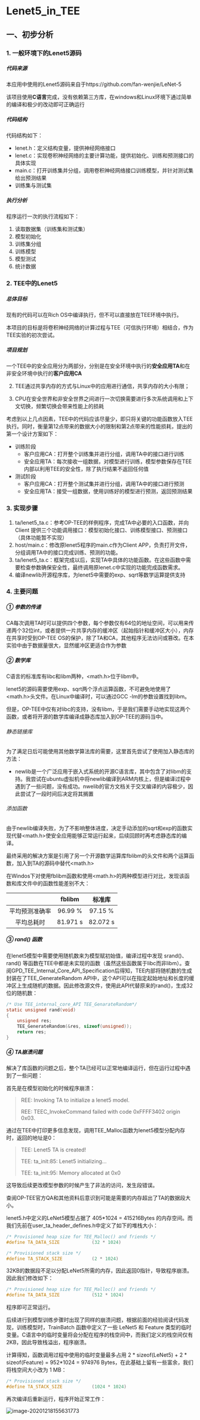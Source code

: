 # Lenet5_in_TEE



## 一、初步分析



### 1. 一般环境下的Lenet5源码

##### 代码来源

本应用中使用的Lenet5源码来自于https://github.com/fan-wenjie/LeNet-5

该项目使用**C语言**完成，没有依赖第三方库，在windows和Linux环境下通过简单的编译和极少的改动即可正确运行



##### 代码结构

代码结构如下：

- lenet.h：定义结构变量，提供神经网络接口
- lenet.c：实现卷积神经网络的主要计算功能，提供初始化、训练和预测接口的具体实现
- main.c：打开训练集并分组，调用卷积神经网络接口训练模型，并针对测试集给出预测结果
- 训练集与测试集



##### 执行分析

程序运行一次的执行流程如下：

1. 读取数据集（训练集和测试集）
2. 模型初始化
3. 训练集分组
4. 训练模型
5. 模型测试
6. 统计数据



### 2. TEE中的Lenet5

##### 总体目标

现有的代码可以在Rich OS中编译执行，但不可以直接放在TEE环境中执行。

本项目的目标是将卷积神经网络的计算过程与TEE（可信执行环境）相结合，作为TEE实验的初次尝试。



##### 项目规划

一个TEE中的安全应用分为两部分，分别是在安全环境中执行的**安全应用TA**和在非安全环境中执行的**客户应用CA**

2. TEE通过共享内存的方式与Linux中的应用进行通信，共享内存的大小有限；

3. CPU在安全世界和非安全世界之间进行一次切换需要进行多次系统调用和上下文切换，频繁切换会带来性能上的损耗

考虑到以上几点因素，TEE中的代码应该尽量少，即只将关键的功能函数放入TEE执行。同时，衡量第12点带来的数据大小的限制和第2点带来的性能损耗，提出的第一个设计方案如下：

- 训练阶段
  - 客户应用CA：打开整个训练集并进行分组，调用TA中的接口进行训练
  - 安全应用TA：每次接收一组数据，对模型进行训练，模型参数保存在TEE内部以利用TEE的安全性，除了执行结果不返回任何值
- 测试阶段
  - 客户应用CA：打开整个测试集并进行分组，调用TA中的接口进行预测
  - 安全应用TA：接受一组数据，使用训练好的模型进行预测，返回预测结果



### 3. 实现步骤

1. ta/lenet5_ta.c：参考OP-TEE的样例程序，完成TA中必要的入口函数，并向 Client 提供三个功能调用接口：模型初始化接口、训练模型接口、预测接口（具体功能暂不实现）
2. host/main.c：修改原lenet5程序的main.c作为Client APP，负责打开文件，分组调用TA中的接口完成训练、预测的功能。
3. ta/lenet5_ta.c：框架完成以后，实现TA中具体的功能函数。在这些函数中需要检查参数确保安全性，最终调用原lenet.c中实现的功能完成函数需求。
4. 编译newlib开源程序库，为lenet5中需要的exp、sqrt等数学运算提供支持



### 4. 主要问题

##### ① 参数的传递

CA每次调用TA时可以提供四个参数，每个参数仅有64位的地址空间，可以用来传递两个32位int，或者提供一片共享内存的缓冲区（起始指针和缓冲区大小），内存在共享时受到OP-TEE OS的保护，除了TA和CA，其他程序无法访问或篡改。在本实验中由于数据量很大，显然缓冲区更适合作为参数



##### ② 数学库

C语言的标准库有libc和libm两种，<math.h>位于libm中。

lenet5的源码需要使用exp、sqrt两个浮点运算函数，不可避免地使用了<math.h>头文件。在Linux中编译时，可以通过GCC -lm的参数设置找到libm。

但是，OP-TEE中仅有对libc的支持，没有libm，于是我们需要手动地实现这两个函数，或者将开源的数学库编译成静态库加入到OP-TEE的源码当中。

###### 静态链接库

为了满足日后可能使用其他数学算法库的需要，这里首先尝试了使用加入静态库的方法：

- newlib是一个广泛应用于嵌入式系统的开源C语言库，其中包含了对libm的支持。我尝试在ubuntu虚拟机中将newlib编译到ARM内核上，但是编译过程中遇到了一些问题，没有成功。nwelib的官方文档关于交叉编译的内容极少，因此尝试了一段时间后决定将其搁置

###### 添加函数

由于newlib编译失败，为了不影响整体进度，决定手动添加的sqrt和exp的函数实现代替<math.h>使安全应用能够正常运行起来，后续回顾时再考虑静态库的编译。

最终采用的解决方案是引用了另一个开源数学运算库fblibm的头文件和两个运算函数，加入到TA的源码中替代<math.h>

在Windos下对使用fblibm函数和使用<math.h>的两种模型进行对比，发现该函数和库文件中的函数性能差别不大：

|                |  fblibm  |  标准库  |
| :------------: | :------: | :------: |
| 平均预测准确率 | 96.99 %  | 97.15 %  |
|   平均总耗时   | 81.971 s | 82.072 s |



##### ③ rand() 函数

在lenet5模型中需要使用随机数来为模型赋初始值，编译过程中发现 srand()、rand() 等函数在TEE中都是未实现的函数（虽然这些函数属于libc而非libm）。查阅GPD_TEE_Internal_Core_API_Specification后得知，TEE内部将随机数的生成封装在了TEE_GenerateRandom API中，这个API可以在指定起始地址和长度的缓冲区上生成随机的数据。因此修改源文件，使用此API代替原来的rand()，生成32位的随机数：

~~~c
/* Use TEE_internal_core_API TEE_GenarateRandom*/
static unsigned rand(void)
{
	unsigned res;
	TEE_GenerateRandom(&res, sizeof(unsigned));
	return res;
}
~~~



##### ④ TA崩溃问题

解决了库函数的问题之后，整个TA已经可以正常地编译运行，但在运行过程中遇到了一些问题：

首先是在模型初始化的时候程序崩溃：

> REE: Invoking TA to initialize a lenet5 model.
>
> REE: TEEC_InvokeCommand failed with code 0xFFFF3402 origin 0x03.

通过在TEE中打印更多信息发现，调用TEE_Malloc函数为lenet5模型分配内存时，返回的地址是0：

> TEE: Lenet5 TA is created!
>
> TEE: ta_init:85: Lenet5 initializing...
>
> TEE: ta_init:95: Memory allocated at 0x0

这导致后续更改模型参数的时候产生了非法的访问，发生段错误。

查阅OP-TEE官方QA和其他资料后意识到可能是需要的内存超出了TA的数据段大小。

lenet5.h中定义的LeNet5模型占据了 405*1024 = 415216Bytes 的内存空间。而我们先前在user_ta_header_defines.h中定义了如下的堆栈大小：

~~~c
/* Provisioned heap size for TEE_Malloc() and friends */
#define TA_DATA_SIZE			(32 * 1024)

/* Provisioned stack size */
#define TA_STACK_SIZE			(2 * 1024)
~~~

32KB的数据段不足以分配LeNet5所需的内存，因此返回0指针，导致程序崩溃。因此我们修改如下：

~~~c
/* Provisioned heap size for TEE_Malloc() and friends */
#define TA_DATA_SIZE			(512 * 1024)
~~~

程序即可正常运行。

后续进行到模型训练步骤时出现了同样的崩溃问题，根据前面的经验阅读代码发现，训练模型时，TrainBatch 函数中定义了一些 LeNet5 和 Feature 类型的临时变量。C语言中的临时变量将会分配在程序的栈空间中，而我们定义的栈空间仅有 2KB，因此导致栈溢出，程序崩溃。

计算得知，函数调用过程中使用的临时变量最多占用 2 * sizeof(LeNet5) + 2 * sizeof(Feature) = 952*1024 = 974976 Bytes，在此基础上留有一些富余，我们将栈空间大小改为 1 MB：

~~~c
/* Provisioned stack size */
#define TA_STACK_SIZE			(1024 * 1024)
~~~

再次编译后重新运行，程序开始正常工作：

![image-20201218155631773](image/image-20201218155631773.png)